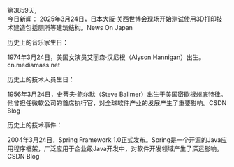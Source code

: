 第3859天,  
今日新闻：
2025年3月24日，日本大阪·关西世博会现场开始测试使用3D打印技术建造包括厕所等建筑结构。 ​
News On Japan

历史上的音乐家生日：

1974年3月24日，美国女演员艾丽森·汉尼根（Alyson Hannigan）出生。 ​
cn.mediamass.net

历史上的技术人员生日：

1956年3月24日，史蒂夫·鲍尔默（Steve Ballmer）出生于美国密歇根州底特律。他曾担任微软公司的首席执行官，对全球软件产业的发展产生了重要影响。 ​
CSDN Blog

历史上的技术事件：

2004年3月24日，Spring Framework 1.0正式发布。Spring是一个开源的Java应用程序框架，广泛应用于企业级Java开发中，对软件开发领域产生了深远影响。 ​
CSDN Blog
